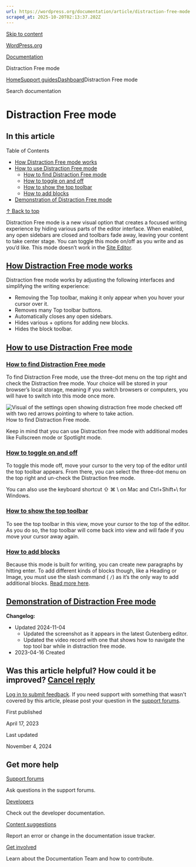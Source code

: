 ```yaml
---
url: https://wordpress.org/documentation/article/distraction-free-mode
scraped_at: 2025-10-20T02:13:37.202Z
---
```


[Skip to content](https://wordpress.org/documentation/article/distraction-free-mode/#wp--skip-link--target)

[WordPress.org](https://wordpress.org/)

[Documentation](https://wordpress.org/documentation)

Distraction Free mode

[Home](https://wordpress.org/documentation)[Support guides](https://wordpress.org/documentation/support-guides/)[Dashboard](https://wordpress.org/documentation/category/dashboard/)Distraction Free mode

Search documentation

# Distraction Free mode

## In this article

Table of Contents

- [How Distraction Free mode works](https://wordpress.org/documentation/article/distraction-free-mode/#how-distraction-free-mode-works)
- [How to use Distraction Free mode](https://wordpress.org/documentation/article/distraction-free-mode/#how-to-use-distraction-free-mode)
  - [How to find Distraction Free mode](https://wordpress.org/documentation/article/distraction-free-mode/#how-to-find-distraction-free-mode)
  - [How to toggle on and off](https://wordpress.org/documentation/article/distraction-free-mode/#how-to-toggle-on-and-off)
  - [How to show the top toolbar](https://wordpress.org/documentation/article/distraction-free-mode/#how-to-show-the-top-toolbar)
  - [How to add blocks](https://wordpress.org/documentation/article/distraction-free-mode/#how-to-add-blocks)
- [Demonstration of Distraction Free mode](https://wordpress.org/documentation/article/distraction-free-mode/#demonstration-of-distraction-free-mode)

[↑ Back to top](https://wordpress.org/documentation/article/distraction-free-mode/#wp--skip-link--target)

Distraction Free mode is a new visual option that creates a focused writing experience by hiding various parts of the editor interface. When enabled, any open sidebars are closed and toolbars fade away, leaving your content to take center stage. You can toggle this mode on/off as you write and as you’d like. This mode doesn’t work in the [Site Editor](https://wordpress.org/documentation/article/site-editor/).

## [How Distraction Free mode works](https://wordpress.org/documentation/article/distraction-free-mode/\#how-distraction-free-mode-works)

Distraction free mode works by adjusting the following interfaces and simplifying the writing experience:

- Removing the Top toolbar, making it only appear when you hover your cursor over it.
- Removes many Top toolbar buttons.
- Automatically closes any open sidebars.
- Hides various + options for adding new blocks.
- Hides the block toolbar.

## [How to use Distraction Free mode](https://wordpress.org/documentation/article/distraction-free-mode/\#how-to-use-distraction-free-mode)

### [How to find Distraction Free mode](https://wordpress.org/documentation/article/distraction-free-mode/\#how-to-find-distraction-free-mode)

To find Distraction Free mode, use the three-dot menu on the top right and check the Distraction free mode. Your choice will be stored in your browser’s local storage, meaning if you switch browsers or computers, you will have to switch into this mode once more.

![Visual of the settings open showing distraction free mode checked off with two red arrows pointing to where to take action. ](https://wordpress.org/documentation/files/2023/04/Edit_Post_Distraction_Free_Mode_%E2%80%B9_DEMO_%E2%80%94_WordPre.png)How to find Distraction Free mode.

Keep in mind that you can use Distraction free mode with additional modes like Fullscreen mode or Spotlight mode.

### [How to toggle on and off](https://wordpress.org/documentation/article/distraction-free-mode/\#how-to-toggle-on-and-off)

To toggle this mode off, move your cursor to the very top of the editor until the top toolbar appears. From there, you can select the three-dot menu on the top right and un-check the Distraction free mode.

You can also use the keyboard shortcut ⇧ ⌘ \ on Mac and Ctrl+Shift+\ for Windows.

### [How to show the top toolbar](https://wordpress.org/documentation/article/distraction-free-mode/\#how-to-show-the-top-toolbar)

To see the top toolbar in this view, move your cursor to the top of the editor. As you do so, the top toolbar will come back into view and will fade if you move your cursor away again.

### [How to add blocks](https://wordpress.org/documentation/article/distraction-free-mode/\#how-to-add-blocks)

Because this mode is built for writing, you can create new paragraphs by hitting enter. To add different kinds of blocks though, like a Heading or Image, you must use the slash command ( `/`) as it’s the only way to add additional blocks. [Read more here](https://wordpress.org/documentation/article/adding-a-new-block/#slash-command).

## [Demonstration of Distraction Free mode](https://wordpress.org/documentation/article/distraction-free-mode/\#demonstration-of-distraction-free-mode)

**Changelog:**

- Updated 2024-11-04
  - Updated the screenshot as it appears in the latest Gutenberg editor.
  - Updated the video record with one that shows how to navigate the top tool bar while in distraction free mode.
- 2023-04-16 Created

## Was this article helpful? How could it be improved? [Cancel reply](https://wordpress.org/documentation/article/distraction-free-mode/\#respond)

[Log in to submit feedback](https://login.wordpress.org/?redirect_to=https%3A%2F%2Fwordpress.org%2Fdocumentation%2Farticle%2Fdistraction-free-mode%2F&locale=en_US). If you need support with something that wasn't covered by this article, please post your question in the [support forums](https://wordpress.org/support/forums/).

First published

April 17, 2023

Last updated

November 4, 2024

## Get more help

[Support forums](https://wordpress.org/support/forums/)

Ask questions in the support forums.

[Developers](https://developer.wordpress.org/)

Check out the developer documentation.

[Content suggestions](https://github.com/WordPress/Documentation-Issue-Tracker/issues)

Report an error or change in the documentation issue tracker.

[Get involved](https://make.wordpress.org/docs/)

Learn about the Documentation Team and how to contribute.